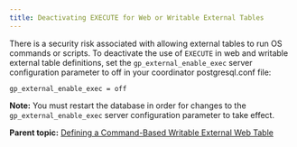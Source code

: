 ```yaml
---
title: Deactivating EXECUTE for Web or Writable External Tables 
---
```


There is a security risk associated with allowing external tables to run OS commands or scripts. To deactivate the use of `EXECUTE` in web and writable external table definitions, set the `gp_external_enable_exec` server configuration parameter to off in your coordinator postgresql.conf file:

```
gp_external_enable_exec = off

```

**Note:** You must restart the database in order for changes to the `gp_external_enable_exec` server configuration parameter to take effect.

**Parent topic:** [Defining a Command-Based Writable External Web Table](../../load/topics/g-defining-a-command-based-writable-external-web-table.html)

